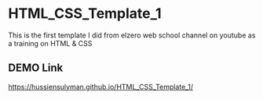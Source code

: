 # HTML_CSS_Template_1
This is the first template I did from elzero web school channel on youtube as a training on HTML &amp; CSS 

## DEMO Link
https://hussiensulyman.github.io/HTML_CSS_Template_1/
